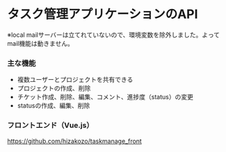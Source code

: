 # タスク管理アプリケーションのAPI
※local mailサーバーは立てれていないので、環境変数を除外しました。よってmail機能は動きません。

### 主な機能
- 複数ユーザーとプロジェクトを共有できる
- プロジェクトの作成、削除
- チケット作成、削除、編集、コメント、進捗度（status）の変更
- statusの作成、編集、削除

### フロントエンド（Vue.js）
https://github.com/hizakozo/taskmanage_front
